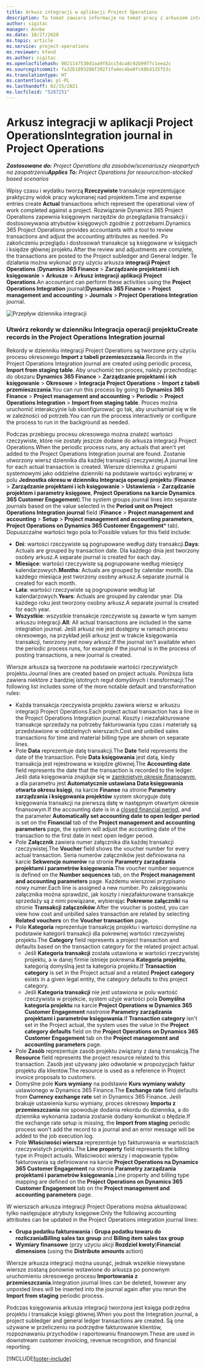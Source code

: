 ```yaml
---
title: Arkusz integracji w aplikacji Project Operations
description: Ta temat zawiera informacje na temat pracy z arkuszem integracji w Project Operations.
author: sigitac
manager: Annbe
ms.date: 10/27/2020
ms.topic: article
ms.service: project-operations
ms.reviewer: kfend
ms.author: sigitac
ms.openlocfilehash: 0021147530d1aa9f82cc54ca8c92b9977c1eea2c
ms.sourcegitcommit: fa32b1893286f20271fa4ec4be8fc68bd135f53c
ms.translationtype: HT
ms.contentlocale: pl-PL
ms.lasthandoff: 02/15/2021
ms.locfileid: "5287251"
---
```

# <a name="integration-journal-in-project-operations"></a><span data-ttu-id="1855a-103">Arkusz integracji w aplikacji Project Operations</span><span class="sxs-lookup"><span data-stu-id="1855a-103">Integration journal in Project Operations</span></span>

<span data-ttu-id="1855a-104">_**Zastosowane do:** Project Operations dla zasobów/scenariuszy nieopartych na zaopatrzeniu_</span><span class="sxs-lookup"><span data-stu-id="1855a-104">_**Applies To:** Project Operations for resource/non-stocked based scenarios_</span></span>

<span data-ttu-id="1855a-105">Wpisy czasu i wydatku tworzą **Rzeczywiste** transakcje reprezentujące praktyczny widok pracy wykonanej nad projektem.</span><span class="sxs-lookup"><span data-stu-id="1855a-105">Time and expense entries create **Actual** transactions which represent the operational view of work completed against a project.</span></span> <span data-ttu-id="1855a-106">Rozwiązanie Dynamics 365 Project Operations zapewnia księgowym narzędzie do przeglądania transakcji i dostosowywania atrybutów księgowych zgodnie z potrzebami.</span><span class="sxs-lookup"><span data-stu-id="1855a-106">Dynamics 365 Project Operations provides accountants with a tool to review transactions and adjust the accounting attributes as needed.</span></span> <span data-ttu-id="1855a-107">Po zakończeniu przeglądu i dostosowań transakcje są księgowane w księgach i księdze głównej projektu.</span><span class="sxs-lookup"><span data-stu-id="1855a-107">After the review and adjustments are complete, the transactions are posted to the Project subledger and General ledger.</span></span> <span data-ttu-id="1855a-108">Te działania można wykonać przy użyciu arkusza **integracji Project Operations** (**Dynamics 365 Finance** > **Zarządzanie projektami i ich księgowanie** > **Arkusze** > **Arkusz integracji aplikacji Project Operations**.</span><span class="sxs-lookup"><span data-stu-id="1855a-108">An accountant can perform these activities using the **Project Operations Integration** journal(**Dynamics 365 Finance** > **Project management and accounting** > **Journals** > **Project Operations Integration** journal.</span></span>

![Przepływ dziennika integracji](./media/IntegrationJournal.png)

### <a name="create-records-in-the-project-operations-integration-journal"></a><span data-ttu-id="1855a-110">Utwórz rekordy w dzienniku Integracja operacji projektu</span><span class="sxs-lookup"><span data-stu-id="1855a-110">Create records in the Project Operations Integration journal</span></span>

<span data-ttu-id="1855a-111">Rekordy w dzienniku integracji Project Operations są tworzone przy użyciu procesu okresowego **Import z tabeli przemieszczania**.</span><span class="sxs-lookup"><span data-stu-id="1855a-111">Records in the Project Operations Integration journal are created using periodic process, **Import from staging table**.</span></span> <span data-ttu-id="1855a-112">Aby uruchomić ten proces, należy przechodząc do obszaru **Dynamics 365 Finance** > **Zarządzanie projektami i ich księgowanie** > **Okresowe** > **Integracja Project Operations** > **Import z tabeli przemieszczania**.</span><span class="sxs-lookup"><span data-stu-id="1855a-112">You can run this process by going to **Dynamics 365 Finance** > **Project management and accounting** > **Periodic** > **Project Operations Integration** > **Import from staging table**.</span></span> <span data-ttu-id="1855a-113">Proces można uruchomić interakcyjnie lub skonfigurować go tak, aby uruchamiał się w tle w zależności od potrzeb.</span><span class="sxs-lookup"><span data-stu-id="1855a-113">You can run the process interactively or configure the process to run in the background as needed.</span></span>

<span data-ttu-id="1855a-114">Podczas przebiegu procesu okresowego można znaleźć wartości rzeczywiste, które nie zostały jeszcze dodane do arkusza integracji Project Operations.</span><span class="sxs-lookup"><span data-stu-id="1855a-114">When the periodic process runs, any actuals that aren't yet added to the Project Operations Integration journal are found.</span></span> <span data-ttu-id="1855a-115">Zostanie utworzony wiersz dziennika dla każdej transakcji rzeczywistej.</span><span class="sxs-lookup"><span data-stu-id="1855a-115">A journal line for each actual transaction is created.</span></span>
<span data-ttu-id="1855a-116">Wiersze dziennika z grupami systemowymi jako oddzielne dzienniki na podstawie wartości wybranej w polu **Jednostka okresu w dzienniku Integracja operacji projektu** (**Finance** > **Zarządzanie projektami i ich księgowanie** > **Ustawienia** > **Zarządzanie projektem i parametry księgowe**, **Project Operations na karcie Dynamics 365 Customer Engagement**).</span><span class="sxs-lookup"><span data-stu-id="1855a-116">The system groups journal lines into separate journals based on the value selected in the **Period unit on Project Operations Integration journal** field (**Finance** > **Project management and accounting** > **Setup** > **Project management and accounting parameters**, **Project Operations on Dynamics 365 Customer Engagement**\* tab).</span></span> <span data-ttu-id="1855a-117">Dopuszczalne wartości tego pola to:</span><span class="sxs-lookup"><span data-stu-id="1855a-117">Possible values for this field include:</span></span>

  - <span data-ttu-id="1855a-118">**Dni**: wartości rzeczywiste są pogrupowane według daty transakcji.</span><span class="sxs-lookup"><span data-stu-id="1855a-118">**Days**: Actuals are grouped by transaction date.</span></span> <span data-ttu-id="1855a-119">Dla każdego dnia jest tworzony osobny arkusz.</span><span class="sxs-lookup"><span data-stu-id="1855a-119">A separate journal is created for each day.</span></span>
  - <span data-ttu-id="1855a-120">**Miesiące**: wartości rzeczywiste są pogrupowane według miesięcy kalendarzowych.</span><span class="sxs-lookup"><span data-stu-id="1855a-120">**Months**: Actuals are grouped by calendar month.</span></span> <span data-ttu-id="1855a-121">Dla każdego miesiąca jest tworzony osobny arkusz.</span><span class="sxs-lookup"><span data-stu-id="1855a-121">A separate journal is created for each month.</span></span>
  - <span data-ttu-id="1855a-122">**Lata**: wartości rzeczywiste są pogrupowane według lat kalendarzowych.</span><span class="sxs-lookup"><span data-stu-id="1855a-122">**Years**: Actuals are grouped by calendar year.</span></span> <span data-ttu-id="1855a-123">Dla każdego roku jest tworzony osobny arkusz.</span><span class="sxs-lookup"><span data-stu-id="1855a-123">A separate journal is created for each year.</span></span>
  - <span data-ttu-id="1855a-124">**Wszystkie**: wszystkie transakcje rzeczywiste są zawarte w tym samym arkuszu integracji.</span><span class="sxs-lookup"><span data-stu-id="1855a-124">**All**: All actual transactions are included in the same integration journal.</span></span> <span data-ttu-id="1855a-125">Jeśli arkusz nie jest dostępny w ramach procesu okresowego, na przykład jeśli arkusz jest w trakcie księgowania transakcji, tworzony jest nowy arkusz.</span><span class="sxs-lookup"><span data-stu-id="1855a-125">If the journal isn't available when the periodic process runs, for example if the journal is in the process of posting transactions, a new journal is created.</span></span>

<span data-ttu-id="1855a-126">Wiersze arkusza są tworzone na podstawie wartości rzeczywistych projektu.</span><span class="sxs-lookup"><span data-stu-id="1855a-126">Journal lines are created based on project actuals.</span></span> <span data-ttu-id="1855a-127">Poniższa lista zawiera niektóre z bardziej istotnych reguł domyślnych i transformacji:</span><span class="sxs-lookup"><span data-stu-id="1855a-127">The following list includes some of the more notable default and transformation rules:</span></span>

  - <span data-ttu-id="1855a-128">Każda transakcja rzeczywista projektu zawiera wiersz w arkuszu integracji Project Operations.</span><span class="sxs-lookup"><span data-stu-id="1855a-128">Each project actual transaction has a line in the Project Operations Integration journal.</span></span> <span data-ttu-id="1855a-129">Koszty i niezafakturowane transakcje sprzedaży na potrzeby fakturowania typu czas i materiały są przedstawione w oddzielnych wierszach.</span><span class="sxs-lookup"><span data-stu-id="1855a-129">Cost and unbilled sales transactions for time and material billing type are shown on separate lines.</span></span>
  - <span data-ttu-id="1855a-130">Pole **Data** reprezentuje datę transakcji.</span><span class="sxs-lookup"><span data-stu-id="1855a-130">The **Date** field represents the date of the transaction.</span></span> <span data-ttu-id="1855a-131">Pole **Data księgowania** jest datą, kiedy transakcja jest rejestrowana w księdze głównej.</span><span class="sxs-lookup"><span data-stu-id="1855a-131">The **Accounting date** field represents the date that the transaction is recorded to the ledger.</span></span> <span data-ttu-id="1855a-132">Jeśli data księgowania znajduje się w [zamkniętym okresie finansowym](https://docs.microsoft.com/dynamics365/finance/general-ledger/close-general-ledger-at-period-end), a dla parametru jest **Automatycznie ustawiana Data księgowania otwarta okresu księgi**, na karcie **Finanse** na stronie **Parametry zarządzania i księgowania projektów** system skoryguje datę księgowania transakcji na pierwszą datę w następnym otwartym okresie finansowym.</span><span class="sxs-lookup"><span data-stu-id="1855a-132">If the accounting date is in a [closed financial period](https://docs.microsoft.com/dynamics365/finance/general-ledger/close-general-ledger-at-period-end), and the parameter **Automatically set accounting date to open ledger period** is set on the **Financial** tab of the **Project management and accounting parameters** page, the system will adjust the accounting date of the transaction to the first date in next open ledger period.</span></span>
  - <span data-ttu-id="1855a-133">Pole **Załącznik** zawiera numer załącznika dla każdej transakcji rzeczywistej.</span><span class="sxs-lookup"><span data-stu-id="1855a-133">The **Voucher** field shows the voucher number for every actual transaction.</span></span> <span data-ttu-id="1855a-134">Seria numerów załączników jest definiowana na karcie **Sekwencje numerów** na stronie **Parametry zarządzania projektami i parametrów księgowania**.</span><span class="sxs-lookup"><span data-stu-id="1855a-134">The voucher number sequence is defined on the **Number sequences** tab, on the **Project management and accounting parameters** page.</span></span> <span data-ttu-id="1855a-135">Każdemu wierszowi przypisano nowy numer.</span><span class="sxs-lookup"><span data-stu-id="1855a-135">Each line is assigned a new number.</span></span> <span data-ttu-id="1855a-136">Po zaksięgowaniu załącznika można sprawdzić, jak koszty i niezafakturowane transakcje sprzedaży są z nimi powiązane, wybierając **Pokrewne załączniki** na stronie **Transakcji załączników**.</span><span class="sxs-lookup"><span data-stu-id="1855a-136">After the voucher is posted, you can view how cost and unbilled sales transaction are related by selecting **Related vouchers** on the **Voucher transaction** page.</span></span>
  - <span data-ttu-id="1855a-137">Pole **Kategoria** reprezentuje transakcję projektu i wartości domyślne na podstawie kategorii transakcji dla pokrewnej wartości rzeczywistej projektu.</span><span class="sxs-lookup"><span data-stu-id="1855a-137">The **Category** field represents a project transaction and defaults based on the transaction category for the related project actual.</span></span>
    - <span data-ttu-id="1855a-138">Jeśli **Kategoria transakcji** została ustawiona w wartości rzeczywistej projektu, a w danej firmie istnieje pokrewna **Kategoria projektu**, kategorią domyślną jest ta kategoria projektu.</span><span class="sxs-lookup"><span data-stu-id="1855a-138">If **Transaction category** is set in the Project actual and a related **Project category** exists in a given legal entity, the category defaults to this project category.</span></span>
    - <span data-ttu-id="1855a-139">Jeśli **Kategoria transakcji** nie jest ustawiona w polu wartość rzeczywista w projekcie, system użyje wartości pola **Domyślna kategoria projektu** na karcie **Project Operations w Dynamics 365 Customer Engagement** nastronie **Parametry zarządzania projektami i parametrów księgowania**.</span><span class="sxs-lookup"><span data-stu-id="1855a-139">If **Transaction category** isn't set in the Project actual, the system uses the value in the **Project category defaults** field on the **Project Operations on Dynamics 365 Customer Engagement** tab on the **Project management and accounting parameters** page.</span></span>
  - <span data-ttu-id="1855a-140">Pole **Zasób** reprezentuje zasób projektu związany z daną transakcją.</span><span class="sxs-lookup"><span data-stu-id="1855a-140">The **Resource** field represents the project resource related to this transaction.</span></span> <span data-ttu-id="1855a-141">Zasób jest używany jako odwołanie w propozycjach faktur projektu dla klientów.</span><span class="sxs-lookup"><span data-stu-id="1855a-141">The resource is used as a reference in Project invoice proposals to customers.</span></span>
  - <span data-ttu-id="1855a-142">Domyślne pole **Kurs wymiany** na podstawie **Kurs wymiany waluty** ustawionego w Dynamics 365 Finance.</span><span class="sxs-lookup"><span data-stu-id="1855a-142">The **Exchange rate** field defaults from **Currency exchange rate** set in Dynamics 365 Finance.</span></span> <span data-ttu-id="1855a-143">Jeśli brakuje ustawienia kursu wymiany, proces okresowy **Importu z przemieszczania** nie spowoduje dodania rekordu do dziennika, a do dziennika wykonania zadania zostanie dodany komunikat o błędzie.</span><span class="sxs-lookup"><span data-stu-id="1855a-143">If the exchange rate setup is missing, the **Import from staging** periodic process won't add the record to a journal and an error message will be added to the job execution log.</span></span>
  - <span data-ttu-id="1855a-144">Pole **Właściwości wiersza** reprezentuje typ fakturowania w wartościach rzeczywistych projektu.</span><span class="sxs-lookup"><span data-stu-id="1855a-144">The **Line property** field represents the billing type in Project actuals.</span></span> <span data-ttu-id="1855a-145">Właściwości wierszy i mapowanie typów fakturowania są definiowane na karcie **Project Operations na Dynamics 365 Customer Engagement** na stronie **Parametry zarządzania projektami i parametrów księgowania**.</span><span class="sxs-lookup"><span data-stu-id="1855a-145">Line property and billing type mapping are defined on the **Project Operations on Dynamics 365 Customer Engagement** tab on the **Project management and accounting parameters** page.</span></span>

<span data-ttu-id="1855a-146">W wierszach arkusza integracji Project Operations można aktualizować tylko następujące atrybuty księgowe:</span><span class="sxs-lookup"><span data-stu-id="1855a-146">Only the following accounting attributes can be updated in the Project Operations integration journal lines:</span></span>

- <span data-ttu-id="1855a-147">**Grupa podatku fakturowania** i **Grupa podatku towaru do rozliczania**</span><span class="sxs-lookup"><span data-stu-id="1855a-147">**Billing sales tax group** and **Billing item sales tax group**</span></span>
- <span data-ttu-id="1855a-148">**Wymiary finansowe** (przy użyciu akcji **Rozdziel kwoty**)</span><span class="sxs-lookup"><span data-stu-id="1855a-148">**Financial dimensions** (using the **Distribute amounts** action)</span></span>

<span data-ttu-id="1855a-149">Wiersze arkusza integracji można usunąć, jednak wszelkie niewysłane wiersze zostaną ponownie wstawione do arkusza po ponownym uruchomieniu okresowego procesu **Importowania z przemieszczania**.</span><span class="sxs-lookup"><span data-stu-id="1855a-149">Integration journal lines can be deleted, however any unposted lines will be inserted into the journal again after you rerun the **Import from staging** periodic process.</span></span>

<span data-ttu-id="1855a-150">Podczas księgowania arkusza integracji tworzona jest księga podrzędna projektu i transakcje księgi głównej.</span><span class="sxs-lookup"><span data-stu-id="1855a-150">When you post the Integration journal, a project subledger and general ledger transactions are created.</span></span> <span data-ttu-id="1855a-151">Są one używane w przeliczeniu na podrzędne fakturowanie klientów, rozpoznawaniu przychodów i raportowaniu finansowym.</span><span class="sxs-lookup"><span data-stu-id="1855a-151">These are used in downstream customer invoicing, revenue recognition, and financial reporting.</span></span>


[!INCLUDE[footer-include](../includes/footer-banner.md)]